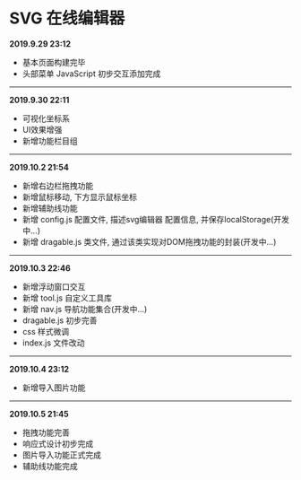 # SVG 在线编辑器

**2019.9.29 23:12**
  * 基本页面构建完毕
  * 头部菜单 JavaScript 初步交互添加完成

---

**2019.9.30 22:11**
  * 可视化坐标系
  * UI效果增强
  * 新增功能栏目组

---

**2019.10.2 21:54**
  * 新增右边栏拖拽功能
  * 新增鼠标移动, 下方显示鼠标坐标
  * 新增辅助线功能
  * 新增 config.js 配置文件, 描述svg编辑器 配置信息, 并保存localStorage(开发中...)
  * 新增 dragable.js 类文件, 通过该类实现对DOM拖拽功能的封装(开发中...)

---

**2019.10.3 22:46**
  * 新增浮动窗口交互
  * 新增 tool.js 自定义工具库
  * 新增 nav.js 导航功能集合(开发中...)
  * dragable.js 初步完善
  * css 样式微调
  * index.js 文件改动

---

**2019.10.4 23:12**
  * 新增导入图片功能

---

**2019.10.5 21:45**
  * 拖拽功能完善
  * 响应式设计初步完成
  * 图片导入功能正式完成
  * 辅助线功能完成